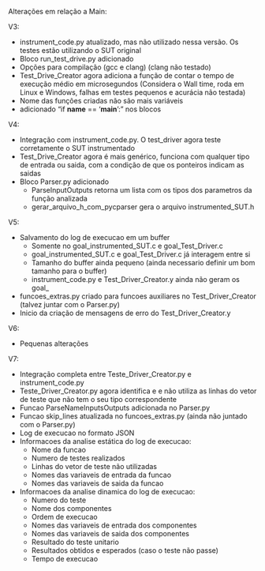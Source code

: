 Alterações em relação a Main:

V3:
- instrument_code.py atualizado, mas não utilizado nessa versão. Os testes estão utilizando o SUT original
- ⁠Bloco run_test_drive.py adicionado
- Opções para compilação (gcc e clang) (clang não testado)
- ⁠Test_Drive_Creator agora adiciona a função de contar o tempo de execução médio em microsegundos (Considera o Wall time, roda em Linux e Windows, falhas em testes pequenos e acurácia não testada)
- ⁠Nome das funções criadas não são mais variáveis 
- ⁠adicionado “if __name__ == ‘__main__’:” nos blocos

V4:
- Integração com instrument_code.py. O test_driver agora teste corretamente o SUT instrumentado
- ⁠Test_Drive_Creator agora é mais genérico, funciona com qualquer tipo de entrada ou saida, com a condição de que os ponteiros indicam as saidas
- Bloco Parser.py adicionado
    - ParseInputOutputs retorna um lista com os tipos dos parametros da função analizada
    - gerar_arquivo_h_com_pycparser gera o arquivo instrumented_SUT.h

V5: 
- Salvamento do log de execucao em um buffer 
    - Somente no goal_instrumented_SUT.c e goal_Test_Driver.c
    - goal_instrumented_SUT.c e goal_Test_Driver.c já interagem entre si
    - Tamanho do buffer ainda pequeno (ainda necessario definir um bom tamanho para o buffer) 
    - instrument_code.py e Test_Driver_Creator.y ainda não geram os goal_
- funcoes_extras.py criado para funcoes auxiliares no Test_Driver_Creator (talvez juntar com o Parser.py)
- Inicio da criação de mensagens de erro do Test_Driver_Creator.y

V6: 
- Pequenas alterações

V7:
- Integração completa entre Teste_Driver_Creator.py e instrument_code.py
- Teste_Driver_Creator.py agora identifica e e não utiliza as linhas do vetor de teste que não tem o seu tipo correspondente
- Funcao ParseNameInputsOutputs adicionada no Parser.py
- Funcao skip_lines atualizada no funcoes_extras.py (ainda não juntado com o Parser.py)
- Log de execucao no formato JSON
- Informacoes da analise estática do log de execucao:
    - Nome da funcao
    - Numero de testes realizados
    - Linhas do vetor de teste não utilizadas
    - Nomes das variaveis de entrada da funcao
    - Nomes das variaveis de saida da funcao
- Informacoes da analise dinamica do log de execucao:
    - Numero do teste
    - Nome dos componentes
    - Ordem de execucao
    - Nomes das variaveis de entrada dos componentes
    - Nomes das variaveis de saida dos componentes
    - Resultado do teste unitario
    - Resultados obtidos e esperados (caso o teste não passe)
    - Tempo de execucao
